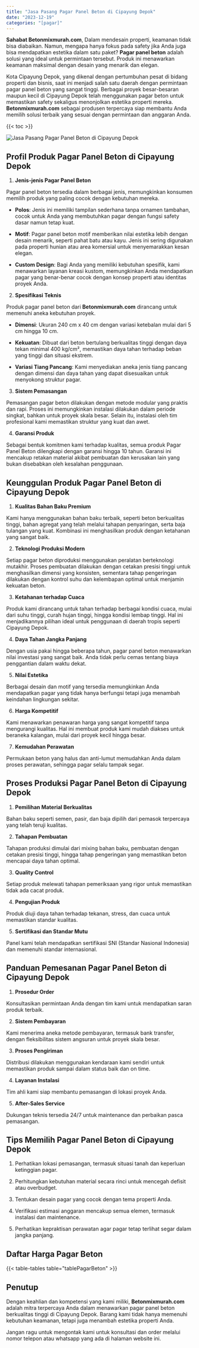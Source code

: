 ```yaml
---
title: "Jasa Pasang Pagar Panel Beton di Cipayung Depok"
date: "2023-12-19"
categories: "[pagar]"
---
```


**Sahabat Betonmixmurah.com**, Dalam mendesain properti, keamanan tidak bisa diabaikan. Namun, mengapa hanya fokus pada safety jika Anda juga bisa mendapatkan estetika dalam satu paket? **Pagar panel beton** adalah solusi yang ideal untuk permintaan tersebut. Produk ini menawarkan keamanan maksimal dengan desain yang menarik dan elegan.  

Kota Cipayung Depok, yang dikenal dengan pertumbuhan pesat di bidang properti dan bisnis, saat ini menjadi salah satu daerah dengan permintaan pagar panel beton yang sangat tinggi. Berbagai proyek besar-besaran maupun kecil di Cipayung Depok telah menggunakan pagar beton untuk memastikan safety sekaligus menonjolkan estetika properti mereka. **Betonmixmurah.com** sebagai produsen terpercaya siap membantu Anda memilih solusi terbaik yang sesuai dengan permintaan dan anggaran Anda.

{{< toc >}}

![Jasa Pasang Pagar Panel Beton di Cipayung Depok](/images/pagar/pagar-beton-17.jpg)

## Profil Produk Pagar Panel Beton di Cipayung Depok

1. **Jenis-jenis Pagar Panel Beton**  

Pagar panel beton tersedia dalam berbagai jenis, memungkinkan konsumen memilih produk yang paling cocok dengan kebutuhan mereka.  

- **Polos**: Jenis ini memiliki tampilan sederhana tanpa ornamen tambahan, cocok untuk Anda yang membutuhkan pagar dengan fungsi safety dasar namun tetap kuat.  

- **Motif**: Pagar panel beton motif memberikan nilai estetika lebih dengan desain menarik, seperti pahat batu atau kayu. Jenis ini sering digunakan pada properti hunian atau area komersial untuk menyemarakkan kesan elegan.  

- **Custom Design**: Bagi Anda yang memiliki kebutuhan spesifik, kami menawarkan layanan kreasi kustom, memungkinkan Anda mendapatkan pagar yang benar-benar cocok dengan konsep properti atau identitas proyek Anda.  

2. **Spesifikasi Teknis**  

Produk pagar panel beton dari **Betonmixmurah.com** dirancang untuk memenuhi aneka kebutuhan proyek.  

- **Dimensi**: Ukuran 240 cm x 40 cm dengan variasi ketebalan mulai dari 5 cm hingga 10 cm.  

- **Kekuatan**: Dibuat dari beton bertulang berkualitas tinggi dengan daya tekan minimal 400 kg/cm², memastikan daya tahan terhadap beban yang tinggi dan situasi ekstrem.  

- **Variasi Tiang Pancang**: Kami menyediakan aneka jenis tiang pancang dengan dimensi dan daya tahan yang dapat disesuaikan untuk menyokong struktur pagar.  

3. **Sistem Pemasangan**  

Pemasangan pagar beton dilakukan dengan metode modular yang praktis dan rapi. Proses ini memungkinkan instalasi dilakukan dalam periode singkat, bahkan untuk proyek skala besar. Selain itu, instalasi oleh tim profesional kami memastikan struktur yang kuat dan awet.  

4. **Garansi Produk**  

Sebagai bentuk komitmen kami terhadap kualitas, semua produk Pagar Panel Beton dilengkapi dengan garansi hingga 10 tahun. Garansi ini mencakup retakan material akibat pembuatan dan kerusakan lain yang bukan disebabkan oleh kesalahan penggunaan.

## Keunggulan Produk Pagar Panel Beton di Cipayung Depok 

1. **Kualitas Bahan Baku Premium**  

Kami hanya menggunakan bahan baku terbaik, seperti beton berkualitas tinggi, bahan agregat yang telah melalui tahapan penyaringan, serta baja tulangan yang kuat. Kombinasi ini menghasilkan produk dengan ketahanan yang sangat baik.  

2. **Teknologi Produksi Modern**  

Setiap pagar beton diproduksi menggunakan peralatan berteknologi mutakhir. Proses pembuatan dilakukan dengan cetakan presisi tinggi untuk menghasilkan dimensi yang konsisten, sementara tahap pengeringan dilakukan dengan kontrol suhu dan kelembapan optimal untuk menjamin kekuatan beton.  

3. **Ketahanan terhadap Cuaca**  

Produk kami dirancang untuk tahan terhadap berbagai kondisi cuaca, mulai dari suhu tinggi, curah hujan tinggi, hingga kondisi lembap tinggi. Hal ini menjadikannya pilihan ideal untuk penggunaan di daerah tropis seperti Cipayung Depok.  

4. **Daya Tahan Jangka Panjang**  

Dengan usia pakai hingga beberapa tahun, pagar panel beton menawarkan nilai investasi yang sangat baik. Anda tidak perlu cemas tentang biaya penggantian dalam waktu dekat.  

5. **Nilai Estetika**  

Berbagai desain dan motif yang tersedia memungkinkan Anda mendapatkan pagar yang tidak hanya berfungsi tetapi juga menambah keindahan lingkungan sekitar.  

6. **Harga Kompetitif**  

Kami menawarkan penawaran harga yang sangat kompetitif tanpa mengurangi kualitas. Hal ini membuat produk kami mudah diakses untuk beraneka kalangan, mulai dari proyek kecil hingga besar.  

7. **Kemudahan Perawatan**  

Permukaan beton yang halus dan anti-lumut memudahkan Anda dalam proses perawatan, sehingga pagar selalu tampak segar.

## Proses Produksi Pagar Panel Beton di Cipayung Depok

1. **Pemilihan Material Berkualitas**  

Bahan baku seperti semen, pasir, dan baja dipilih dari pemasok terpercaya yang telah teruji kualitas.

2. **Tahapan Pembuatan**  

Tahapan produksi dimulai dari mixing bahan baku, pembuatan dengan cetakan presisi tinggi, hingga tahap pengeringan yang memastikan beton mencapai daya tahan optimal.

3. **Quality Control**  

Setiap produk melewati tahapan pemeriksaan yang rigor untuk memastikan tidak ada cacat produk.

4. **Pengujian Produk**  

Produk diuji daya tahan terhadap tekanan, stress, dan cuaca untuk memastikan standar kualitas.

5. **Sertifikasi dan Standar Mutu**  

Panel kami telah mendapatkan sertifikasi SNI (Standar Nasional Indonesia) dan memenuhi standar internasional.

## Panduan Pemesanan Pagar Panel Beton di Cipayung Depok

1. **Prosedur Order**  

Konsultasikan permintaan Anda dengan tim kami untuk mendapatkan saran produk terbaik.

2. **Sistem Pembayaran**  

Kami menerima aneka metode pembayaran, termasuk bank transfer, dengan fleksibilitas sistem angsuran untuk proyek skala besar.

3. **Proses Pengiriman**  

Distribusi dilakukan menggunakan kendaraan kami sendiri untuk memastikan produk sampai dalam status baik dan on time.

4. **Layanan Instalasi**  

Tim ahli kami siap membantu pemasangan di lokasi proyek Anda.

5. **After-Sales Service**  

Dukungan teknis tersedia 24/7 untuk maintenance dan perbaikan pasca pemasangan.

## Tips Memilih Pagar Panel Beton di Cipayung Depok

1. Perhatikan lokasi pemasangan, termasuk situasi tanah dan keperluan ketinggian pagar.  

2. Perhitungkan kebutuhan material secara rinci untuk mencegah defisit atau overbudget.  

3. Tentukan desain pagar yang cocok dengan tema properti Anda.  

4. Verifikasi estimasi anggaran mencakup semua elemen, termasuk instalasi dan maintenance.  

5. Perhatikan kepraktisan perawatan agar pagar tetap terlihat segar dalam jangka panjang.

## Daftar Harga Pagar Beton

{{< table-tables table="tablePagarBeton" >}}

## Penutup

Dengan keahlian dan kompetensi yang kami miliki, **Betonmixmurah.com** adalah mitra terpercaya Anda dalam menawarkan pagar panel beton berkualitas tinggi di Cipayung Depok. Barang kami tidak hanya memenuhi kebutuhan keamanan, tetapi juga menambah estetika properti Anda.  

Jangan ragu untuk mengontak kami untuk konsultasi dan order melalui nomor telepon atau whatsapp yang ada di halaman website ini.